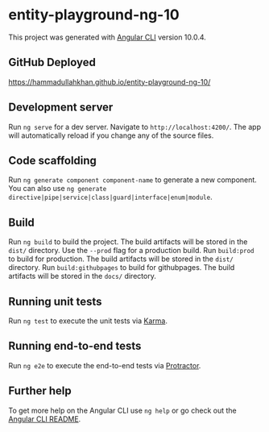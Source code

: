 # entity-playground-ng-10

This project was generated with [Angular CLI](https://github.com/angular/angular-cli) version 10.0.4.

## GitHub Deployed
https://hammadullahkhan.github.io/entity-playground-ng-10/

## Development server

Run `ng serve` for a dev server. Navigate to `http://localhost:4200/`. The app will automatically reload if you change any of the source files.

## Code scaffolding

Run `ng generate component component-name` to generate a new component. You can also use `ng generate directive|pipe|service|class|guard|interface|enum|module`.

## Build

Run `ng build` to build the project. The build artifacts will be stored in the `dist/` directory. Use the `--prod` flag for a production build.
Run `build:prod` to build for production. The build artifacts will be stored in the `dist/` directory. 
Run `build:githubpages` to build for githubpages. The build artifacts will be stored in the `docs/` directory. 

## Running unit tests

Run `ng test` to execute the unit tests via [Karma](https://karma-runner.github.io).

## Running end-to-end tests

Run `ng e2e` to execute the end-to-end tests via [Protractor](http://www.protractortest.org/).

## Further help

To get more help on the Angular CLI use `ng help` or go check out the [Angular CLI README](https://github.com/angular/angular-cli/blob/master/README.md).
